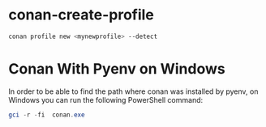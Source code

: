 # conan-create-profile

```bash
conan profile new <mynewprofile> --detect
```

# Conan With Pyenv on Windows

In order to be able to find the path where conan was installed by pyenv, on Windows you can run the following PowerShell command:

```powershell
gci -r -fi  conan.exe
```
